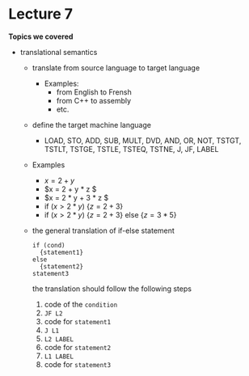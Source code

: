 # Lecture 7

**Topics we covered**

- translational semantics

    - translate from source language to target language
      - Examples:
        - from English to Frensh
        - from C++ to assembly
        - etc.
    - define the target machine language
      - LOAD, STO, ADD, SUB, MULT, DVD, AND, OR, NOT, TSTGT, TSTLT, TSTGE, TSTLE, TSTEQ, TSTNE, J, JF, LABEL
    - Examples
      - $x = 2 + y$
      - $x = 2 + y * z $
      - $x = 2 * y + 3 * z $
      - if $(x > 2 * y)$ {$z = 2 + 3$}
      - if $(x > 2 * y)$ {$z = 2 + 3$} else {$z=3*5$}

    - the general translation of if-else statement
      ```
      if (cond)
        {statement1}
      else
        {statement2}
      statement3
      ```
      the translation should follow the following steps
      1. code of the `condition`
      1. `JF L2`
      1. code for `statement1`
      1. `J L1`
      1. `L2 LABEL`
      1. code for `statement2`
      1. `L1 LABEL`
      1. code for `statement3`
